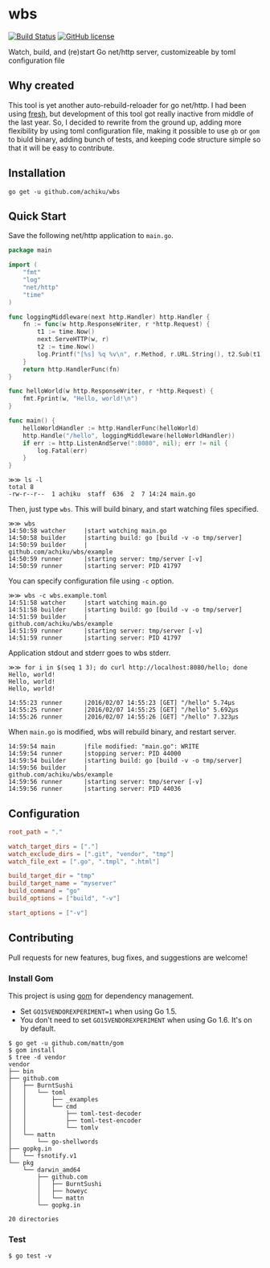 # wbs

[![Build Status](https://travis-ci.org/achiku/wbs.svg?branch=master)](https://travis-ci.org/achiku/wbs)
[![GitHub license](https://img.shields.io/badge/license-MIT-blue.svg)](https://raw.githubusercontent.com/achiku/wbs/master/LICENSE)

Watch, build, and (re)start Go net/http server, customizeable by toml configuration file


## Why created

This tool is yet another auto-rebuild-reloader for go net/http. I had been using [fresh](https://github.com/pilu/fresh), but development of this tool got really inactive from middle of the last year. So, I decided to rewrite from the ground up, adding more flexibility by using toml configuration file, making it possible to use `gb` or `gom` to biuld binary, adding bunch of tests, and keeping code structure simple so that it will be easy to contribute.


## Installation

```
go get -u github.com/achiku/wbs
```

## Quick Start

Save the following net/http application to `main.go`.

```go
package main

import (
	"fmt"
	"log"
	"net/http"
	"time"
)

func loggingMiddleware(next http.Handler) http.Handler {
	fn := func(w http.ResponseWriter, r *http.Request) {
		t1 := time.Now()
		next.ServeHTTP(w, r)
		t2 := time.Now()
		log.Printf("[%s] %q %v\n", r.Method, r.URL.String(), t2.Sub(t1))
	}
	return http.HandlerFunc(fn)
}

func helloWorld(w http.ResponseWriter, r *http.Request) {
	fmt.Fprint(w, "Hello, world!\n")
}

func main() {
	helloWorldHandler := http.HandlerFunc(helloWorld)
	http.Handle("/hello", loggingMiddleware(helloWorldHandler))
	if err := http.ListenAndServe(":8080", nil); err != nil {
		log.Fatal(err)
	}
}
```

```
≫≫ ls -l
total 8
-rw-r--r--  1 achiku  staff  636  2  7 14:24 main.go
```

Then, just type `wbs`. This will build binary, and start watching files specified.

```
≫≫ wbs
14:50:58 watcher     |start watching main.go
14:50:58 builder     |starting build: go [build -v -o tmp/server]
14:50:59 builder     |
github.com/achiku/wbs/example
14:50:59 runner      |starting server: tmp/server [-v]
14:50:59 runner      |starting server: PID 41797
```

You can specify configuration file using `-c` option.

```
≫≫ wbs -c wbs.example.toml
14:51:58 watcher     |start watching main.go
14:51:58 builder     |starting build: go [build -v -o tmp/server]
14:51:59 builder     |
github.com/achiku/wbs/example
14:51:59 runner      |starting server: tmp/server [-v]
14:51:59 runner      |starting server: PID 41797
```

Application stdout and stderr goes to wbs stderr.

```
≫≫ for i in $(seq 1 3); do curl http://localhost:8080/hello; done
Hello, world!
Hello, world!
Hello, world!
```

```
14:55:23 runner      |2016/02/07 14:55:23 [GET] "/hello" 5.74µs
14:55:25 runner      |2016/02/07 14:55:25 [GET] "/hello" 5.692µs
14:55:26 runner      |2016/02/07 14:55:26 [GET] "/hello" 7.323µs
```

When `main.go` is modified, wbs will rebuild binary, and restart server.

```
14:59:54 main        |file modified: "main.go": WRITE
14:59:54 runner      |stopping server: PID 44000
14:59:54 builder     |starting build: go [build -v -o tmp/server]
14:59:56 builder     |
github.com/achiku/wbs/example
14:59:56 runner      |starting server: tmp/server [-v]
14:59:56 runner      |starting server: PID 44036
```


## Configuration

```toml
root_path = "."

watch_target_dirs = ["."]
watch_exclude_dirs = [".git", "vendor", "tmp"]
watch_file_ext = [".go", ".tmpl", ".html"]

build_target_dir = "tmp"
build_target_name = "myserver"
build_command = "go"
build_options = ["build", "-v"]

start_options = ["-v"]
```

## Contributing

Pull requests for new features, bug fixes, and suggestions are welcome!

### Install Gom

This project is using [gom](https://github.com/mattn/gom) for dependency management.

- Set `GO15VENDOREXPERIMENT=1` when using Go 1.5.
- You don't need to set `GO15VENDOREXPERIMENT` when using Go 1.6. It's on by default.

```
$ go get -u github.com/mattn/gom
$ gom install
$ tree -d vendor
vendor
├── bin
├── github.com
│   ├── BurntSushi
│   │   └── toml
│   │       ├── _examples
│   │       └── cmd
│   │           ├── toml-test-decoder
│   │           ├── toml-test-encoder
│   │           └── tomlv
│   └── mattn
│       └── go-shellwords
├── gopkg.in
│   └── fsnotify.v1
└── pkg
    └── darwin_amd64
        ├── github.com
        │   ├── BurntSushi
        │   ├── howeyc
        │   └── mattn
        └── gopkg.in

20 directories
```

### Test

```
$ go test -v
```
